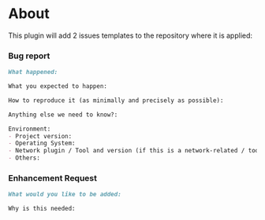 # About

This plugin will add 2 issues templates to the repository where it is applied:

### Bug report

```markdown
What happened:

What you expected to happen:

How to reproduce it (as minimally and precisely as possible):

Anything else we need to know?:

Environment:
- Project version:
- Operating System:
- Network plugin / Tool and version (if this is a network-related / tool bug):
- Others:
```

### Enhancement Request

```markdown
What would you like to be added:

Why is this needed:
```